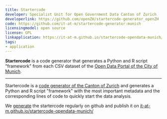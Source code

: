 ```yaml
---
title: Startercode
developer: Specialist Unit for Open Government Data Canton of Zurich 
developerlink: https://github.com/openZH/startercode-generator_openZH
code: https://github.com/it-at-m/startercode-generator-munich
licensingmodel: open source
license: GPL
linkapplication: https://it-at-m.github.io/startercode-opendata-munich/
tags:
- application
---
```


__Startercode__ is a code generator that generates a Python and R script "framework" from each CSV dataset of the [Open Data Portal of the City of Munich](https://opendata.muenchen.de/).

---

Startercode is a [code generator of the Canton of Zurich](https://github.com/openZH/startercode-generator_openZH) and generates a Python and R script "framework" with the most important metadata and the corresponding lines of code to quickly start the data analysis.

We [generate](https://github.com/it-at-m/startercode-generator-munich) the startercode regularly on github and publish it on [it-at-m.github.io/startercode-opendata-munich/](https://it-at-m.github.io/startercode-opendata-munich/)
